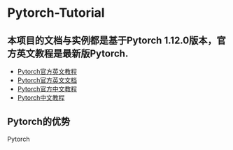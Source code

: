 # Pytorch-Tutorial
## 本项目的文档与实例都是基于Pytorch 1.12.0版本，官方英文教程是最新版Pytorch.
- [Pytorch官方英文教程](https://pytorch.org/tutorials/)   
- [Pytorch官方英文文档](https://pytorch.org/docs/1.2.0/)   
- [Pytorch官方中文教程](https://tangshusen.me/Deep-Learning-with-PyTorch-Chinese/#/chapter1/1.0)
- [Pytorch中文教程](http://pytorch123.com/SecondSection/what_is_pytorch/)  
## Pytorch的优势
Pytorch
